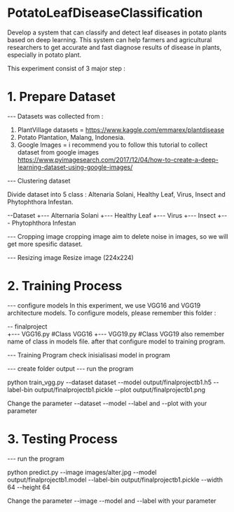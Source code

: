 # PotatoLeafDiseaseClassification
Develop a system that can classify and detect leaf diseases in potato plants based on deep learning. This system can help farmers and agricultural researchers to get accurate and fast diagnose results of disease in plants, especially in potato plant.

This experiment consist of 3 major step :

# 1. Prepare Dataset

--- Datasets was collected from :

1. PlantVillage datasets = https://www.kaggle.com/emmarex/plantdisease
2. Potato Plantation, Malang, Indonesia.
3. Google Images = i recommend you to follow this tutorial to collect dataset from google images https://www.pyimagesearch.com/2017/12/04/how-to-create-a-deep-learning-dataset-using-google-images/

--- Clustering dataset 

Divide dataset into 5 class : Altenaria Solani, Healthy Leaf, Virus, Insect and Phytophthora Infestan.

\--Dataset 
   +--- Alternaria Solani
   +--- Healthy Leaf 
   +--- Virus
   +--- Insect 
   +--- Phytophthora Infestan
 
 --- Cropping image 
cropping image aim to delete noise in images, so we will get more spesific dataset.
 
 --- Resizing image 
 Resize image (224x224)
 
 # 2. Training Process
 
 --- configure models
 In this experiment, we use VGG16 and VGG19 architecture models. 
 To configure models, please remember this folder :
 
 \-- finalproject  
     +--- VGG16.py  #Class VGG16
     +--- VGG19.py  #Class VGG19
 also remember name of class in models file. after that configure model to training program.
 
--- Training Program
check inisialisasi model in program

--- create folder output
--- run the program

python train_vgg.py --dataset dataset --model output/finalprojectb1.h5 --label-bin output/finalprojectb1.pickle --plot output/finalprojectb1.png 

Change the parameter --dataset --model --label and --plot with your parameter

# 3. Testing Process

--- run the program

python predict.py --image images/alter.jpg --model output/finalprojectb1.model --label-bin output/finalprojectb1.pickle --width 64 --height 64

Change the parameter --image --model and --label with your parameter

     
  



